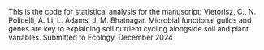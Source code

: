 This is the code for statistical analysis for the manuscript: Vietorisz, C., N. Policelli, A. Li, L. Adams, J. M. Bhatnagar. Microbial functional guilds and genes are key to explaining soil nutrient cycling alongside soil and plant variables. Submitted to Ecology, December 2024

